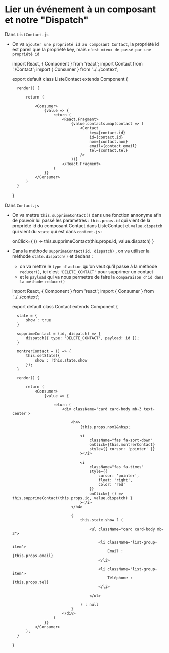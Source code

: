 # Lier un événement à un composant et notre "Dispatch"

Dans `ListContact.js`

- On va `ajouter une propriété id au composant Contact`, la propriété id est pareil que la propriété key, mais `c'est mieux de passé par une propriété id` 

    import React, { Component } from 'react';
    import Contact from './Contact';
    import { Consumer } from '../../context';

    export default class ListeContact extends Component {

        render() {

            return (

                <Consumer>
                    {value => {
                        return (
                            <React.Fragment>
                                {value.contacts.map(contact => (
                                    <Contact 
                                        key={contact.id}
                                        id={contact.id}
                                        nom={contact.nom}
                                        email={contact.email}
                                        tel={contact.tel}
                                    />
                                ))}
                            </React.Fragment>
                        )
                    }}
                </Consumer>
            )
        }
    }

Dans `Contact.js`

- On va mettre `this.supprimeContact()` dans une fonction annonyme afin de pouvoir lui passé les paramètres : `this.props.id` qui vient de la propriété id du composant Contact dans ListeContact et `value.dispatch` qui vient du `state` qui est dans `context.js` :  

    onClick={ () => this.supprimeContact(this.props.id, value.dispatch) }

- Dans la méthode `supprimeContact(id, dispatch)` ,  on va utiliser la méthode `state.dispatch()` et dedans :
    - on va mettre le `type d'action` qu'on veut qu'il passe à la méthode `reducer()`, ici c'est `'DELETE_CONTACT'` pour supprimer un contact
    - et le `payload` qui va nous permettre de faire la `comparaison d'id dans la méthode reducer() `  

    import React, { Component } from 'react';
    import { Consumer } from '../../context';

    export default class Contact extends Component {

        state = {
            show : true
        }

        supprimeContact = (id, dispatch) => {
            dispatch({ type: 'DELETE_CONTACT', payload: id });
        }

        montrerContact = () => {
            this.setState({
                show : !this.state.show
            });
        }

        render() {

            return (
                <Consumer>
                    {value => {

                        return (
                            <div className='card card-body mb-3 text-center'>

                                <h4>
                                    {this.props.nom}&nbsp; 

                                    <i 
                                        className="fas fa-sort-down" 
                                        onClick={this.montrerContact} 
                                        style={{ cursor: 'pointer' }}
                                    ></i>

                                    <i 
                                        className="fas fa-times"
                                        style={{
                                            cursor: 'pointer',
                                            float: 'right',
                                            color: 'red'
                                        }}
                                        onClick={ () => this.supprimeContact(this.props.id, value.dispatch) }
                                    ></i>
                                </h4>

                                { 
                                    this.state.show ? (

                                        <ul className="card card-body mb-3">

                                            <li className='list-group-item'>
                                                Email : {this.props.email}
                                            </li>

                                            <li className='list-group-item'>
                                                Téléphone : {this.props.tel}
                                            </li>

                                        </ul>

                                    ) : null
                                }
                            </div>
                        )
                    }}
                </Consumer>
            );
        }
    }

